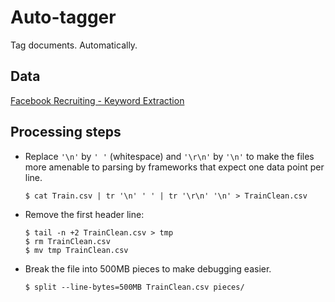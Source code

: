 # Auto-tagger

Tag documents. Automatically.

## Data

[Facebook Recruiting - Keyword Extraction](https://www.kaggle.com/c/facebook-recruiting-iii-keyword-extraction/data)

## Processing steps

-  Replace `'\n'` by `' '` (whitespace) and `'\r\n'` by `'\n'` to make the files more amenable to parsing by frameworks that expect one data point per line.

   ```
   $ cat Train.csv | tr '\n' ' ' | tr '\r\n' '\n' > TrainClean.csv
   ```

- Remove the first header line:

   ```
   $ tail -n +2 TrainClean.csv > tmp
   $ rm TrainClean.csv
   $ mv tmp TrainClean.csv
   ```

- Break the file into 500MB pieces to make debugging easier.

   ```
   $ split --line-bytes=500MB TrainClean.csv pieces/
   ```



